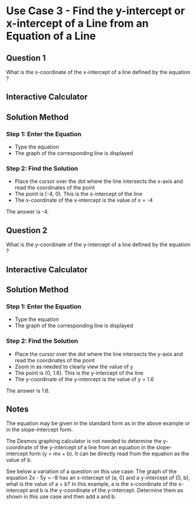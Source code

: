 # Use Case 3 - Find the y-intercept or x-intercept of a Line from an Equation of a Line

## Question 1

What is the x-coordinate of the x-intercept of a line defined by the equation <CopyableEquation equation="2x - 5y = -8" />?

## Interactive Calculator

<script setup>
import DesmosCalculator from '../../.vitepress/components/DesmosCalculator.vue'
import CopyableEquation from '../../.vitepress/components/CopyableEquation.vue'
</script>

<DesmosCalculator 
  :equations="[
    '2x-5y=-8'
  ]"
  height="500px"
/>

## Solution Method

### Step 1: Enter the Equation
- Type the equation <CopyableEquation equation="2x - 5y = -8" />
- The graph of the corresponding line is displayed

### Step 2: Find the Solution
- Place the cursor over the dot where the line intersects the x-axis and read the coordinates of the point
- The point is (-4, 0). This is the x-intercept of the line
- The x-coordinate of the x-intercept is the value of x = -4

The answer is -4.

## Question 2

What is the y-coordinate of the y-intercept of a line defined by the equation <CopyableEquation equation="2x - 5y = -8" />?

## Interactive Calculator

<DesmosCalculator 
  :equations="[
    '2x-5y=-8',
    'x=0'
  ]"
  height="500px"
/>

## Solution Method

### Step 1: Enter the Equation
- Type the equation <CopyableEquation equation="2x - 5y = -8" />
- The graph of the corresponding line is displayed

### Step 2: Find the Solution
- Place the cursor over the dot where the line intersects the y-axis and read the coordinates of the point
- Zoom in as needed to clearly view the value of y
- The point is (0, 1.6). This is the y-intercept of the line
- The y-coordinate of the y-intercept is the value of y = 1.6

The answer is 1.6.

## Notes

The equation may be given in the standard form as in the above example or in the slope-intercept form.

The Desmos graphing calculator is not needed to determine the y-coordinate of the y-intercept of a line from an equation in the slope-intercept form (y = mx + b). It can be directly read from the equation as the value of b.

See below a variation of a question on this use case:
The graph of the equation 2x - 5y = -8 has an x-intercept of (a, 0) and a y-intercept of (0, b), what is the value of a + b? In this example, a is the x-coordinate of the x-intercept and b is the y-coordinate of the y-intercept. Determine them as shown in this use case and then add a and b.